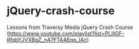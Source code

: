# jQuery-crash-course
Lessons from Traversy Media jQuery Crash Course 
(https://www.youtube.com/playlist?list=PLillGF-RfqbYJVXBgZ_nA7FTAAEpp_IAc)

